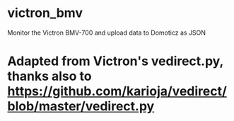 # victron_bmv
Monitor the Victron BMV-700 and upload data to Domoticz as JSON
# Adapted from Victron's vedirect.py, thanks also to https://github.com/karioja/vedirect/blob/master/vedirect.py
